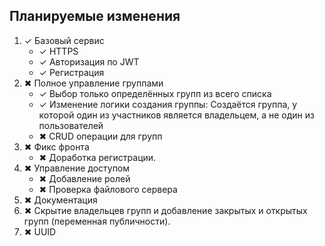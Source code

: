 ## Планируемые изменения

1) ✓ Базовый сервис
	- ✓ HTTPS
	- ✓ Авторизация по JWT
	- ✓ Регистрация
2) ✖ Полное управление группами
	- ✓ Выбор только определённых групп из всего списка
	- ✓ Изменение логики создания группы: Создаётся группа, у которой один из участников является владельцем, а не один из пользователей
	- ✖ CRUD операции для групп
3) ✖ Фикс фронта
	- ✖ Доработка регистрации.
4) ✖ Управление доступом
	- ✖ Добавление ролей
	- ✖ Проверка файлового сервера
5) ✖ Документация
6) ✖ Скрытие владельцев групп и добавление закрытых и открытых групп (переменная публичности).
7) ✖ UUID